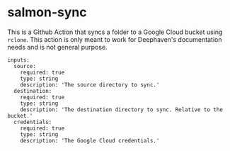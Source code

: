 # salmon-sync

This is a Github Action that syncs a folder to a Google Cloud bucket using `rclone`.
This action is only meant to work for Deephaven's documentation needs and is not general purpose.

```
inputs:
  source:
    required: true
    type: string
    description: 'The source directory to sync.'
  destination:
    required: true
    type: string
    description: 'The destination directory to sync. Relative to the bucket.'
  credentials:
    required: true
    type: string
    description: 'The Google Cloud credentials.'
```